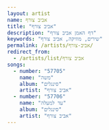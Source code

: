 ```yaml
---
layout: artist
name: אביב צורף
title: "אביב צורף"
description: "דף האמן אביב צורף"
keywords: "שירים, מוזיקה, אביב צורף"
permalink: /artists/אביב-צורף/
redirect_from:
  - /artists/list/אביב צורף
songs:
  - number: "57705"
    name: "משה"
    album: "סינגלים"
    artist: "אביב צורף"
  - number: "57706"
    name: "עד למעלה"
    album: "סינגלים"
    artist: "אביב צורף"
---
```

